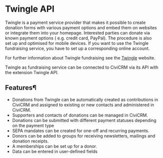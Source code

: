 # Twingle API
Twingle is a payment service provider that makes it possible to create donation forms with various payment options and embed them on websites or integrate them into your homepage. Interested parties can donate via known payment options ( e.g. credit card, PayPal). The procedure is also set up and optimised for mobile devices. If you want to use the Twingle fundraising service, you have to set up a corresponding online account.

For further information about Twingle fundraising see the [Twingle](https://www.twingle.de) website.

Twingle as fundraising service can be connected to CiviCRM via its API with the extension Twingle API.

## Features¶
* Donations from Twingle can be automatically created as contributions in CiviCRM and assigned to existing or new contacts and administered in CiviCRM.
* Supporters and contacts of donations can be managed in CiviCRM.
* Donations can be submitted with different payment statuses depending on the payment type
* SEPA mandates can be created for one-off and recurring payments.
* Donors can be added to groups for receiving newsletters, mailings and donation receipts.
* A memberships can be set up for a donor.
* Data can be entered in user-defined fields
